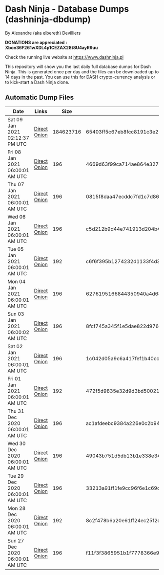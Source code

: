 # Dash Ninja - Database Dumps (dashninja-dbdump)
By Alexandre (aka elbereth) Devilliers

**DONATIONS are appreciated : Xbon36F261wXDL4p1CEZAX28t8U4ayR9uu**

Check the running live website at https://www.dashninja.pl

This repository will show you the last daily full database dumps for Dash Ninja. This is generated once per day and the files can be downloaded up to 14 days in the past.
You can use this for DASH crypto-currency analysis or to kick-start a Dash Ninja clone.


## Automatic Dump Files
| Date | Links | Size | SHA256 |
|--|--|--|--|
| Sat 09 Jan 2021 02:12:37 PM UTC | [Direct](https://oshi.at/JqsuzN) [Onion](http://oshiatwowvdbshka.onion/JqsuzN) | 184623716 | 65403ff5c67eb8fcc8191c3e2787b969cfc7e31eea7d98777e5ffa137284968b | 
| Fri 08 Jan 2021 06:00:01 AM UTC | [Direct](https://oshi.at/kHhpYv) [Onion](http://oshiatwowvdbshka.onion/kHhpYv) | 196 | 4669d63f99ca714ae864e327146109479e0aa6f4451c1387dfcaa49889ea7f40 | 
| Thu 07 Jan 2021 06:00:01 AM UTC | [Direct](https://oshi.at/yuFdmV) [Onion](http://oshiatwowvdbshka.onion/yuFdmV) | 196 | 0815f8daa47ecddc7fd1c7d86764b046c01ae98b61f24f7996b4560c37e7bb32 | 
| Wed 06 Jan 2021 06:00:01 AM UTC | [Direct](https://oshi.at/vkyxwK) [Onion](http://oshiatwowvdbshka.onion/vkyxwK) | 196 | c5d212b9d44e741913d204b447010526e0b6fb9ab783ff11c1bae65b2ee675fa | 
| Tue 05 Jan 2021 06:00:01 AM UTC | [Direct](https://oshi.at/ENRrVn) [Onion](http://oshiatwowvdbshka.onion/ENRrVn) | 192 | c6f6f395b1274232d1133f4d304703dba05b3419b525ebc1d828c97d0738d3d4 | 
| Mon 04 Jan 2021 06:00:01 AM UTC | [Direct](https://oshi.at/eGjEKP) [Onion](http://oshiatwowvdbshka.onion/eGjEKP) | 196 | 6276195166844350940a4d68309e49354fb8b6edc9a033b23aea064d5a014925 | 
| Sun 03 Jan 2021 06:00:02 AM UTC | [Direct](https://oshi.at/woykvU) [Onion](http://oshiatwowvdbshka.onion/woykvU) | 196 | 8fcf745a345f1e5dae822d9766901582a7d3a1c138e1ef4fa32819704862a66e | 
| Sat 02 Jan 2021 06:00:01 AM UTC | [Direct](https://oshi.at/ycjvao) [Onion](http://oshiatwowvdbshka.onion/ycjvao) | 196 | 1c042d05a9c6a417fef1b40cc408686a6ab507f17b1267bc09977a1bdabf2da9 | 
| Fri 01 Jan 2021 06:00:01 AM UTC | [Direct](https://oshi.at/CprzNW) [Onion](http://oshiatwowvdbshka.onion/CprzNW) | 192 | 472f5d9835e32d9d3bd50021b91b4b7b03a428943457ce0021d36bfe00c5f986 | 
| Thu 31 Dec 2020 06:00:01 AM UTC | [Direct](https://oshi.at/frRGuu) [Onion](http://oshiatwowvdbshka.onion/frRGuu) | 196 | ac1afdeebc9384a226e0c2b9428e0aec6084ae28bc76cdc30decaea749a2693f | 
| Wed 30 Dec 2020 06:00:01 AM UTC | [Direct](https://oshi.at/DsrZMs) [Onion](http://oshiatwowvdbshka.onion/DsrZMs) | 196 | 49043b751d5db13b1e338e34fffcf5f5ae6b60a504a8800a1d480bd9acb75109 | 
| Tue 29 Dec 2020 06:00:01 AM UTC | [Direct](https://oshi.at/hRmdFj) [Onion](http://oshiatwowvdbshka.onion/hRmdFj) | 196 | 33213a91ff1fe9cc96f6e1c69c81fb07dd97136595214a8b114b6cf17ecc5088 | 
| Mon 28 Dec 2020 06:00:01 AM UTC | [Direct](https://oshi.at/AijGXW) [Onion](http://oshiatwowvdbshka.onion/AijGXW) | 192 | 8c2f478b6a20e61ff24ec25f2d723182d390acc32a999068640e4148b649d406 | 
| Sun 27 Dec 2020 06:00:01 AM UTC | [Direct](https://oshi.at/eoLMAu) [Onion](http://oshiatwowvdbshka.onion/eoLMAu) | 196 | f11f3f3865951b1f7778366e99b03d9695af88ae9134c829fb17ad5391f8a7c7 | 
